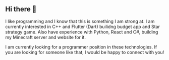 ## Hi there 👋
I like programming and I know that this is something I am strong at. I am currently interested in C++ and Flutter (Dart) builidng budget app and Star strategy game. Also have experience with Python, React and C#, building my Minecraft server and website for it.

I am currently looking for a programmer position in these technologies. If you are looking for someone like that, I would be happy to connect with you!

<!--
**alekseispolysov/alekseispolysov** is a ✨ _special_ ✨ repository because its `README.md` (this file) appears on your GitHub profile.

Here are some ideas to get you started:

- 🔭 I’m currently working on ...
- 🌱 I’m currently learning ...
- 👯 I’m looking to collaborate on ...
- 🤔 I’m looking for help with ...
- 💬 Ask me about ...
- 📫 How to reach me: ...
- 😄 Pronouns: ...
- ⚡ Fun fact: ...
-->
